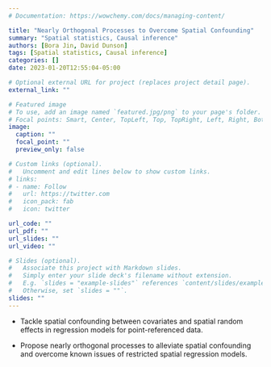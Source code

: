 ```yaml
---
# Documentation: https://wowchemy.com/docs/managing-content/

title: "Nearly Orthogonal Processes to Overcome Spatial Confounding"
summary: "Spatial statistics, Causal inference"
authors: [Bora Jin, David Dunson]
tags: [Spatial statistics, Causal inference]
categories: []
date: 2023-01-20T12:55:04-05:00

# Optional external URL for project (replaces project detail page).
external_link: ""

# Featured image
# To use, add an image named `featured.jpg/png` to your page's folder.
# Focal points: Smart, Center, TopLeft, Top, TopRight, Left, Right, BottomLeft, Bottom, BottomRight.
image:
  caption: ""
  focal_point: ""
  preview_only: false

# Custom links (optional).
#   Uncomment and edit lines below to show custom links.
# links:
# - name: Follow
#   url: https://twitter.com
#   icon_pack: fab
#   icon: twitter

url_code: ""
url_pdf: ""
url_slides: ""
url_video: ""

# Slides (optional).
#   Associate this project with Markdown slides.
#   Simply enter your slide deck's filename without extension.
#   E.g. `slides = "example-slides"` references `content/slides/example-slides.md`.
#   Otherwise, set `slides = ""`.
slides: ""
---
```


* Tackle spatial confounding between covariates and spatial random effects in regression models for point-referenced data.

* Propose nearly orthogonal processes to alleviate spatial confounding and overcome known issues of restricted spatial regression models. 

